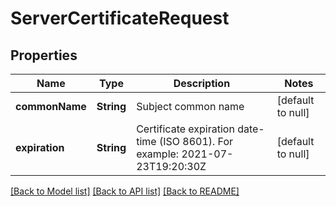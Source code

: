 # ServerCertificateRequest

## Properties
Name | Type | Description | Notes
------------ | ------------- | ------------- | -------------
**commonName** | **String** | Subject common name | [default to null]
**expiration** | **String** | Certificate expiration date-time (ISO 8601). For example: 2021-07-23T19:20:30Z | [default to null]

[[Back to Model list]](../README.md#documentation-for-models) [[Back to API list]](../README.md#documentation-for-api-endpoints) [[Back to README]](../README.md)


